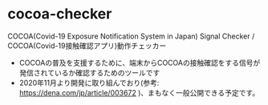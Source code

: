 # cocoa-checker
COCOA(Covid-19 Exposure Notification System in Japan) Signal Checker
/ COCOA(Covid-19接触確認アプリ)動作チェッカー

- COCOAの普及を支援するために、端末からCOCOAの接触確認をする信号が発信されているか確認するためのツールです
- 2020年11月より開発に取り組んでおり(参考: https://dena.com/jp/article/003672 )、まもなく一般公開できる予定です。
